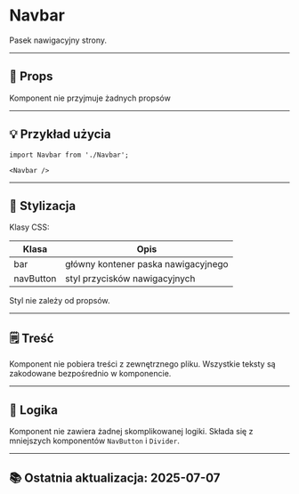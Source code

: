 # Navbar

Pasek nawigacyjny strony.

---

## 🧩 Props
Komponent nie przyjmuje żadnych propsów

---

## 💡 Przykład użycia

```tsx
import Navbar from './Navbar';

<Navbar />
```

---

## 🎨 Stylizacja
Klasy CSS:

| Klasa     | Opis                                |
|-----------|-------------------------------------|
| bar       | główny kontener paska nawigacyjnego |
| navButton | styl przycisków nawigacyjnych       |

Styl nie zależy od propsów.

---

## 🗒️ Treść
Komponent nie pobiera treści z zewnętrznego pliku. Wszystkie teksty są zakodowane bezpośrednio w komponencie.

---

## 🤖 Logika
Komponent nie zawiera żadnej skomplikowanej logiki. Składa się z mniejszych komponentów `NavButton` i `Divider`.

---

## 📚 Ostatnia aktualizacja: 2025-07-07